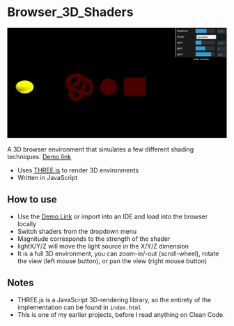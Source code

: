 # Browser_3D_Shaders

<img src="/demo_gifs/web_3D_shaders.gif" width=700/>

A 3D browser environment that simulates a few different shading techniques. [Demo link](https://branimirs-page.herokuapp.com/web3d/)

- Uses [THREE.js](https://threejs.org/) to render 3D environments
- Written in JavaScript

## How to use
- Use the [Demo Link](https://computer-graphics-shaders.herokuapp.com/) or import  into an IDE and load into the browser locally 
- Switch shaders from the dropdown menu
- Magnitude corresponds to the strength of the shader
- lightX/Y/Z will move the light source in the X/Y/Z dimension
- It is a full 3D environment, you can zoom-in/-out (scroll-wheel), rotate the view (left mouse button), or pan the view (right mouse button)

## Notes
- THREE.js is a JavaScript 3D-rendering library, so the entirety of the implementation can be found in `index.html`
- This is one of my earlier projects, before I read anything on Clean Code.
